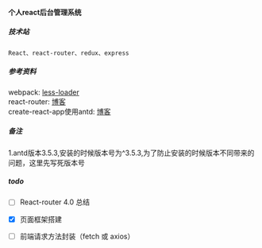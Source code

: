 #### 个人react后台管理系统

##### 技术站
`React、react-router、redux、express`


##### 参考资料
webpack: [less-loader](https://segmentfault.com/a/1190000010162614)  
react-router: [博客](https://zhuanlan.zhihu.com/p/28585911)  
create-react-app使用antd: [博客](https://blog.csdn.net/gx15366039985/article/details/78076421?locationNum=9&fps=1)

##### 备注
1.antd版本3.5.3,安装的时候版本号为^3.5.3,为了防止安装的时候版本不同带来的问题，这里先写死版本号  

##### todo
- [ ] React-router 4.0 总结
- [x] 页面框架搭建
- [ ] 前端请求方法封装（fetch 或 axios）

